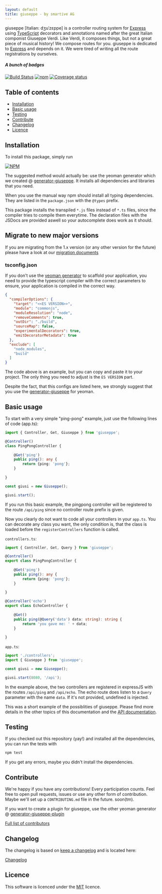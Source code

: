 ```yaml
---
layout: default
title: giuseppe - by smartive AG
---
```

giuseppe [Italian: dʒuˈzɛppe] is a controller routing system for [Express](http://expressjs.com/) using [TypeScript](https://www.typescriptlang.org/) 
decorators and annotations named after the great Italian componist Giuseppe Verdi. Like Verdi, 
it composes things, but not a great piece of musical history! We compose routes for you. giuseppe is dedicated to
[Express](http://expressjs.com/) and depends on it. We were tired of writing all the route registrations by ourselves.

##### A bunch of badges

[![Build Status](https://travis-ci.org/smartive/giuseppe.svg)](https://travis-ci.org/smartive/giuseppe) [![npm](https://img.shields.io/npm/v/giuseppe.svg?maxAge=3600)](https://www.npmjs.com/package/giuseppe) [![Coverage status](https://img.shields.io/coveralls/smartive/giuseppe.svg?maxAge=3600)](https://coveralls.io/github/smartive/giuseppe)

## Table of contents

- [Installation](#installation)
- [Basic usage](#basic-usage)
- [Testing](#testing)
- [Contribute](#contribute)
- [Changelog](#changelog)
- [Licence](#licence)

## Installation

To install this package, simply run

[![NPM](https://nodei.co/npm/giuseppe.png?downloads=true&stars=true)](https://nodei.co/npm/giuseppe/)

The suggested method would actually be: use the yeoman generator which we created @ 
[generator-giuseppe](http://giuseppe-generator.smartive.ch/).
It installs all dependencies and libraries that you need.

When you use the manual way npm should install all typing dependencies.
They are listed in the `package.json` with the `@types` prefix.

This package installs the transpiled `*.js` files instead of `*.ts` files, since the compiler tries
to compile them everytime. The declaration files with the JSDocs are provided aswell so your 
autocomplete does work as it should.

## Migrate to new major versions

If you are migrating from the 1.x version (or any other version for the future) please have a look at our
[migration documents](./migration)

### tsconfig.json

If you don't use the [yeoman generator](http://giuseppe-generator.smartive.ch/) to scaffold your application, you need
to provide the typescript compiler with the correct parameters to ensure, your application
is compiled in the correct way.

```json
{
  "compilerOptions": {
    "target": "<<ES VERSION>>",
    "module": "commonjs",
    "moduleResolution": "node",
    "removeComments": true,
    "outDir": "./build",
    "sourceMap": false,
    "experimentalDecorators": true,
    "emitDecoratorMetadata": true
  },
  "exclude": [
    "node_modules",
    "build"
  ]
}
```

The code above is an example, but you can copy and paste it to your project. The
only thing you need to adjust is the `ES VERSION` part.

Despite the fact, that this configs are listed here, we strongly suggest
that you use the [generator-giuseppe](http://giuseppe-generator.smartive.ch/) for yeoman.

## Basic usage

To start with a very simple "ping-pong" example, just use the following lines of code (app.ts):

```typescript
import { Controller, Get, Giuseppe } from 'giuseppe';

@Controller()
class PingPongController {
    
    @Get('ping')
    public ping(): any {
        return {ping: 'pong'};
    }
    
}

const giusi = new Giuseppe();

giusi.start();
```

If you run this basic example, the pingpong controller will be registered to the route
`/api/ping` since no controller route prefix is given.

Now you clearly do not want to code all your controllers in your `app.ts`. You can decorate any
class you want, the only condition is, that the class is loaded before the `registerControllers`
function is called.

`controllers.ts`:

```typescript
import { Controller, Get, Query } from 'giuseppe';

@Controller()
export class PingPongController {
    
    @Get('ping')
    public ping(): any {
        return {ping: 'pong'};
    }
    
}

@Controller('echo')
export class EchoController {
    
    @Get()
    public ping(@Query('data') data: string): string {
        return 'you gave me: ' + data;
    }
    
}
```

`app.ts`:

```typescript
import './controllers';
import { Giuseppe } from 'giuseppe';

const giusi = new Giuseppe();

giusi.start(8080, '/api');
```

In the example above, the two controllers are registered in expressJS with the routes
`/api/ping` and `/api/echo`. The echo route does listen to a `Query` parameter with the
name `data`. If it's not provided, undefined is injected.

This was a short example of the possiblities of giuseppe. Please find more details in the other topics of this
documentation and the [API documentation](./api/).

## Testing

If you checked out this repository (yay!) and installed all the dependencies, you
can run the tests with

```typescript
npm test
```

If you get any errors, maybe you didn't install the dependencies.

## Contribute

We're happy if you have any contributions! Every participation counts. Feel free to
open pull requests, issues or use any other form of contribution. Maybe we'll
set up a `CONTRIBUTING.md` file in the future. soon(tm).

If you want to create a plugin for giuseppe, use the other yeoman generator @ 
[generator-giuseppe-plugin](http://giuseppe-plugin-generator.smartive.ch/)

[Full list of contributors](https://github.com/smartive/giuseppe/graphs/contributors)

## Changelog

The changelog is based on [keep a changelog](http://keepachangelog.com) and is located here:

[Changelog](https://github.com/smartive/giuseppe/blob/master/CHANGELOG.md)

## Licence

This software is licenced under the [MIT](LICENSE) licence.
